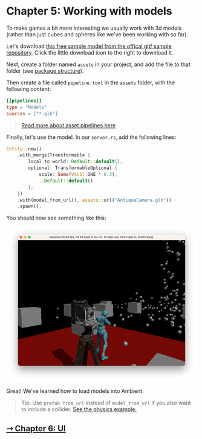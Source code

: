 # Chapter 5: Working with models

To make games a bit more interesting we usually work with 3d models (rather than just cubes and spheres like we've been working with so far).

Let's download [this free sample model from the offical gltf sample repository](https://github.com/KhronosGroup/glTF-Sample-Models/blob/master/2.0/AntiqueCamera/glTF-Binary/AntiqueCamera.glb).
Click the little download icon to the right to download it.

Next, create a folder named `assets` in your project, and add the file to that folder (see [package structure](./1_package.md#package-structure)).

Then create a file called `pipeline.toml` in the `assets` folder, with the following content:

```toml
[[pipelines]]
type = "Models"
sources = ["*.glb"]
```

> [Read more about asset pipelines here](../../reference/asset_pipeline.md)

Finally, let's use the model. In our `server.rs`, add the following lines:

```rust
Entity::new()
    .with_merge(Transformable {
        local_to_world: Default::default(),
        optional: TransformableOptional {
            scale: Some(Vec3::ONE * 0.3),
            ..Default::default()
        },
    })
    .with(model_from_url(), assets::url("AntiqueCamera.glb"))
    .spawn();
```

You should now see something like this:

![Model](model.png)

Great! We've learned how to load models into Ambient.

> Tip: Use `prefab_from_url` instead of `model_from_url` if you also want to include a collider. [See the physics example.](https://github.com/AmbientRun/Ambient/tree/main/guest/rust/examples/basics/physics)

## [ ⇾ Chapter 6: UI](./6_ui.md)
